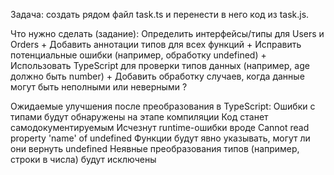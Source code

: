 Задача: создать рядом файл task.ts и перенести в него код из task.js.

Что нужно сделать (задание):
Определить интерфейсы/типы для Users и Orders +
Добавить аннотации типов для всех функций +
Исправить потенциальные ошибки (например, обработку undefined) +
Использовать TypeScript для проверки типов данных (например, age должно быть number) +
Добавить обработку случаев, когда данные могут быть неполными или неверными ?

Ожидаемые улучшения после преобразования в TypeScript:
Ошибки с типами будут обнаружены на этапе компиляции
Код станет самодокументируемым
Исчезнут runtime-ошибки вроде Cannot read property 'name' of undefined
Функции будут явно указывать, могут ли они вернуть undefined
Неявные преобразования типов (например, строки в числа) будут исключены
